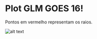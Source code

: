 # Plot GLM GOES 16!

Pontos em vermelho representam os raios.

![alt text](https://i.imgur.com/M9qts5G.png)
